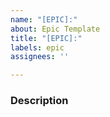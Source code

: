 ```yaml
---
name: "[EPIC]:"
about: Epic Template
title: "[EPIC]:"
labels: epic
assignees: ''

---
```


### Description
